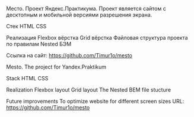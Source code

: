Место. Проект Яндекс.Практикума.
Проект является сайтом с десктопным и мобильной версиями разрешения экрана.

Стек
HTML
CSS

Реализация
Flexbox вёрстка
Grid вёрстка
Файловая структура проекта по правилам Nested БЭМ

Ссылка на сайт:
https://github.com/Timur1o/mesto

Mesto. The project for Yandex.Praktikum

Stack
HTML
CSS

Realization
Flexbox layout
Grid layout
The Nested BEM file stucture

Future improvements
To optimize website for different screen sizes
URL:
https://github.com/Timur1o/mesto